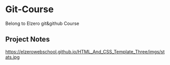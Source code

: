 # Git-Course
Belong to Elzero git&amp;github Course
## Project Notes
https://elzerowebschool.github.io/HTML_And_CSS_Template_Three/imgs/stats.jpg
